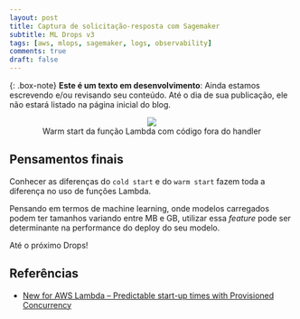 ```yaml
---
layout: post
title: Captura de solicitação-resposta com Sagemaker
subtitle: ML Drops v3
tags: [aws, mlops, sagemaker, logs, observability]
comments: true
draft: false
---
```


{: .box-note} 
**Este é um texto em desenvolvimento**: Ainda estamos escrevendo e/ou revisando seu conteúdo. Até o dia de sua publicação, ele não estará listado na página inicial do blog.





<p style="text-align: center;margin-bottom:0"><img src="https://i.imgur.com/i0Y2g0R.png"></p>
<p style="text-align: center; margin-top:0">Warm start da função Lambda com código fora do handler</p>

## Pensamentos finais

Conhecer as diferenças do `cold start` e do `warm start` fazem toda a diferença no uso de funções Lambda.

Pensando em termos de machine learning, onde modelos carregados podem ter tamanhos variando entre MB e GB, utilizar essa *feature* pode ser determinante na performance do deploy do seu modelo.

Até o próximo Drops!

## Referências

* [New for AWS Lambda – Predictable start-up times with Provisioned Concurrency](https://aws.amazon.com/blogs/compute/new-for-aws-lambda-predictable-start-up-times-with-provisioned-concurrency/)